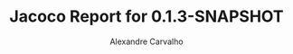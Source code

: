---
title: Jacoco Report for 0.1.3-SNAPSHOT
author: Alexandre Carvalho
menu_title: 0.1.3-SNAPSHOT
category: jacoco_reports
layout: iframe
iframe_url: /docs/0.1.3-SNAPSHOT/site/jacoco/index.html
order: 7
---